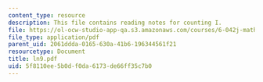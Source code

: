 ```yaml
---
content_type: resource
description: This file contains reading notes for counting I.
file: https://ol-ocw-studio-app-qa.s3.amazonaws.com/courses/6-042j-mathematics-for-computer-science-fall-2005/5f8110ee5b0df0da6173de66ff35c7b0_ln9.pdf
file_type: application/pdf
parent_uid: 2061ddda-0165-630a-41b6-196344561f21
resourcetype: Document
title: ln9.pdf
uid: 5f8110ee-5b0d-f0da-6173-de66ff35c7b0
---
```

